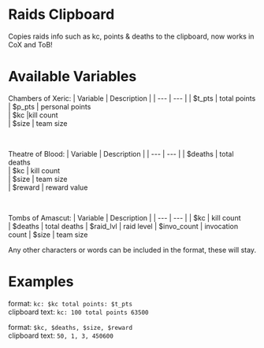 # Raids Clipboard
Copies raids info such as kc, points & deaths to the clipboard, now works in CoX and ToB!

# Available Variables
Chambers of Xeric:
| Variable | Description |
| --- | --- |
| $t_pts | total points  
| $p_pts | personal points  
| $kc |kill count  
| $size | team size

<br/>

Theatre of Blood:
| Variable | Description |
| --- | --- |
| $deaths | total deaths  
| $kc | kill count  
| $size | team size  
| $reward | reward value

<br/>

Tombs of Amascut:
| Variable | Description |
| --- | --- |
| $kc | kill count  
| $deaths | total deaths
| $raid_lvl | raid level 
| $invo_count | invocation count
| $size | team size

Any other characters or words can be included in the format, these will stay.

# Examples
format: `kc: $kc total points: $t_pts`  
clipboard text: `kc: 100 total points 63500`

format: `$kc, $deaths, $size, $reward`  
clipboard text: `50, 1, 3, 450600`
